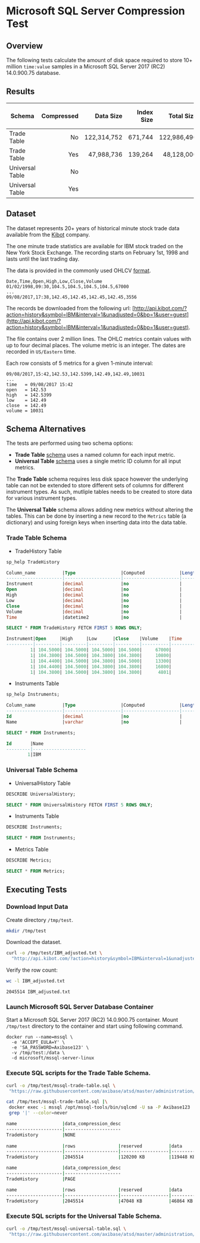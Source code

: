 # Microsoft SQL Server Compression Test

## Overview

The following tests calculate the amount of disk space required to store 10+ million `time:value` samples in a Microsoft SQL Server 2017 (RC2) 14.0.900.75 database. 

## Results

| **Schema** | **Compressed** | **Data Size** | **Index Size** | **Total Size** | **Row Count** | **Bytes per Row** | **Bytes per Sample** |
|---|---:|---:|---:|---:|---:|---:|---:|
| Trade Table | No | 122,314,752 | 671,744 | 122,986,496 | 2,045,514 | 60.1 | 12.0 |
| Trade Table | Yes | 47,988,736 | 139,264 | 48,128,000 | 2,045,514 | 23.6 | 4.7 |
| Universal Table | No |  |  |  | 10,227,570 |  |  |
| Universal Table | Yes |  |  |  | 10,227,570 |  |  |

## Dataset

The dataset represents 20+ years of historical minute stock trade data available from the [Kibot](http://www.kibot.com/buy.aspx) company.

The one minute trade statistics are available for IBM stock traded on the New York Stock Exchange. The recording starts on February 1st, 1998 and lasts until the last trading day. 

The data is provided in the commonly used OHLCV [format](http://www.kibot.com/support.aspx#data_format).

```csv
Date,Time,Open,High,Low,Close,Volume
01/02/1998,09:30,104.5,104.5,104.5,104.5,67000
...
09/08/2017,17:38,142.45,142.45,142.45,142.45,3556
```

The records be downloaded from the following url: [http://api.kibot.com/?action=history&symbol=IBM&interval=1&unadjusted=0&bp=1&user=guest](http://api.kibot.com/?action=history&symbol=IBM&interval=1&unadjusted=0&bp=1&user=guest).

The file contains over 2 million lines. The OHLC metrics contain values with up to four decimal places. The volume metric is an integer. The dates are recorded in `US/Eastern` time.

Each row consists of 5 metrics for a given 1-minute interval:

```
09/08/2017,15:42,142.53,142.5399,142.49,142.49,10031
...
time   = 09/08/2017 15:42
open   = 142.53
high   = 142.5399
low    = 142.49
close  = 142.49
volume = 10031
```

## Schema Alternatives

The tests are performed using two schema options: 

* **Trade Table** [schema](mssql-trade-table.sql) uses a named column for each input metric.
* **Universal Table** [schema](mssql-universal-table.sql) uses a single metric ID column for all input metrics.

The **Trade Table** schema requires less disk space however the underlying table can not be extended to store different sets of columns for different instrument types. As such, mutliple tables needs to be created to store data for various instrument types.

The **Universal Table** schema allows adding new metrics without altering the tables. This can be done by inserting a new  record to the `Metrics` table (a dictionary) and using foreign keys when inserting data into the data table.

### **Trade Table** Schema

* TradeHistory Table

```sql
sp_help TradeHistory

Column_name          |Type                 |Computed             |Length     |Prec |Scale|Nullable             |TrimTrailingBlanks   |FixedLenNullInSource |Collation            
---------------------|---------------------|---------------------|-----------|-----|-----|---------------------|---------------------|---------------------|---------------------
Instrument           |decimal              |no                   |          5|7    |0    |no                   |(n/a)                |(n/a)                |NULL                 
Open                 |decimal              |no                   |          5|7    |4    |yes                  |(n/a)                |(n/a)                |NULL                 
High                 |decimal              |no                   |          5|7    |4    |yes                  |(n/a)                |(n/a)                |NULL                 
Low                  |decimal              |no                   |          5|7    |4    |yes                  |(n/a)                |(n/a)                |NULL                 
Close                |decimal              |no                   |          5|7    |4    |yes                  |(n/a)                |(n/a)                |NULL                 
Volume               |decimal              |no                   |          5|8    |0    |yes                  |(n/a)                |(n/a)                |NULL                 
Time                 |datetime2            |no                   |          6|19   |0    |no                   |(n/a)                |(n/a)                |NULL                 

SELECT * FROM TradeHistory FETCH FIRST 5 ROWS ONLY;

Instrument|Open     |High     |Low      |Close    |Volume    |Time                                  
----------|---------|---------|---------|---------|----------|--------------------------------------
         1| 104.5000| 104.5000| 104.5000| 104.5000|     67000|                   1998-01-02 09:30:00
         1| 104.3800| 104.5000| 104.3800| 104.3800|     10800|                   1998-01-02 09:31:00
         1| 104.4400| 104.5000| 104.3800| 104.5000|     13300|                   1998-01-02 09:32:00
         1| 104.4400| 104.5000| 104.3800| 104.3800|     16800|                   1998-01-02 09:33:00
         1| 104.3800| 104.5000| 104.3800| 104.3800|      4801|                   1998-01-02 09:34:00
```

* Instruments Table

```sql
sp_help Instruments;

Column_name          |Type                 |Computed             |Length     |Prec |Scale|Nullable             |TrimTrailingBlanks   |FixedLenNullInSource |Collation            
---------------------|---------------------|---------------------|-----------|-----|-----|---------------------|---------------------|---------------------|---------------------
Id                   |decimal              |no                   |          5|7    |0    |no                   |(n/a)                |(n/a)                |NULL                 
Name                 |varchar              |no                   |         20|     |     |yes                  |no                   |yes                  |SQL_Latin1_General_CP

SELECT * FROM Instruments;

Id       |Name                
---------|--------------------
        1|IBM                 
```

### **Universal Table** Schema

* UniversalHistory Table

```sql
DESCRIBE UniversalHistory;

SELECT * FROM UniversalHistory FETCH FIRST 5 ROWS ONLY;

```

* Instruments Table

```sql
DESCRIBE Instruments;

SELECT * FROM Instruments;

```

* Metrics Table

```sql
DESCRIBE Metrics;

SELECT * FROM Metrics;

```

## Executing Tests

### Download Input Data

Create directory `/tmp/test`.

```sh
mkdir /tmp/test
```

Download the dataset.

```sh
curl -o /tmp/test/IBM_adjusted.txt \
  "http://api.kibot.com/?action=history&symbol=IBM&interval=1&unadjusted=0&bp=1&user=guest"
```

Verify the row count:

```sh
wc -l IBM_adjusted.txt
```

```
2045514 IBM_adjusted.txt
```

### Launch Microsoft SQL Server Database Container

Start a Microsoft SQL Server 2017 (RC2) 14.0.900.75 container.
Mount `/tmp/test` directory to the container and start using following command.

```properties
docker run --name=mssql \
  -e 'ACCEPT_EULA=Y' \
  -e 'SA_PASSWORD=Axibase123' \
  -v /tmp/test:/data \
  -d microsoft/mssql-server-linux
```

### Execute SQL scripts for the **Trade Table** Schema.

```sh
curl -o /tmp/test/mssql-trade-table.sql \
 "https://raw.githubusercontent.com/axibase/atsd/master/administration/compaction/mssql-trade-table.sql"
```

```sh
cat /tmp/test/mssql-trade-table.sql |\
 docker exec -i mssql /opt/mssql-tools/bin/sqlcmd -U sa -P Axibase123 | \
 grep '|' --color=never
```

```sh
name                 |data_compression_desc
---------------------|---------------------
TradeHistory         |NONE                
 
name                 |rows                |reserved          |data              |index_size        |unused            
---------------------|--------------------|------------------|------------------|------------------|------------------
TradeHistory         |2045514             |120200 KB         |119448 KB         |656 KB            |96 KB             

name                 |data_compression_desc
---------------------|---------------------
TradeHistory         |PAGE                 

name                 |rows                |reserved          |data              |index_size        |unused            
---------------------|--------------------|------------------|------------------|------------------|------------------
TradeHistory         |2045514             |47048 KB          |46864 KB          |136 KB            |48 KB             

```

### Execute SQL scripts for the **Universal Table** Schema.

```sh
curl -o /tmp/test/mssql-universal-table.sql \
 "https://raw.githubusercontent.com/axibase/atsd/master/administration/compaction/mssql-universal-table.sql"
```

```sh

```

```sh

```
